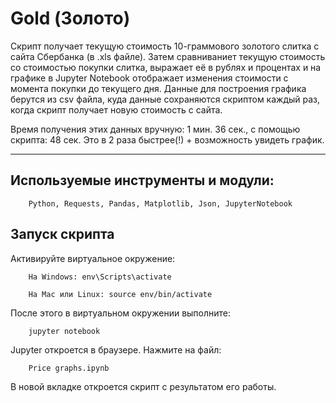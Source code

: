 Gold (Золото)
=================

Скрипт получает текущую стоимость 10-граммового золотого слитка с сайта Сбербанка (в .xls файле).
Затем сравниваниет текущую стоимость со стоимостью покупки слитка, выражает её в рублях и  процентах и на графике в Jupyter Notebook отображает изменения стоимости с момента покупки до текущего дня. 
Данные для построения графика берутся из csv файла, куда данные сохраняются скриптом каждый раз, когда скрипт получает новую стоимость с сайта.

Время получения этих данных вручную: 1 мин. 36 сек., с помощью скрипта: 48 сек. Это в 2 раза быстрее(!) + возможность увидеть график.

***********


Используемые инструменты и модули:
---------
```
    Python, Requests, Pandas, Matplotlib, Json, JupyterNotebook
```

Запуск скрипта
---------

Aктивируйте виртуальное окружение:

```
    На Windows: env\Scripts\activate
```
```
    На Mac или Linux: source env/bin/activate
```
После этого в виртуальном окружении выполните:

```
    jupyter notebook
```
Jupyter откроется в браузере. Нажмите на файл: 

```
    Price graphs.ipynb
```  
В новой вкладке откроется скрипт с результатом его работы.